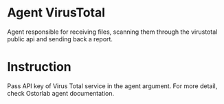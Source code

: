 # Agent VirusTotal

Agent responsible for receiving files, scanning them through the virustotal public api and sending back a report.

# Instruction

Pass API key of Virus Total service in the agent argument. For more detail, check Ostorlab agent documentation.